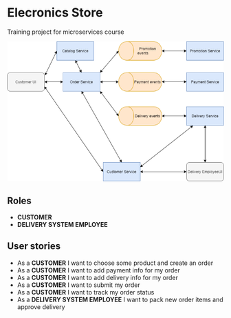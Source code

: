 # Elecronics Store

Training project for microservices course

![alt text](https://github.com/andrewyashin/microservicescource1/blob/master/img/structure.png?raw=true)


## Roles
 - **CUSTOMER**
 - **DELIVERY SYSTEM EMPLOYEE** 

## User stories
 - As a **CUSTOMER** I want to choose some product and create an order
 - As a **CUSTOMER** I want to add payment info for my order
 - As a **CUSTOMER** I want to add delivery info for my order
 - As a **CUSTOMER** I want to submit my order
 - As a **CUSTOMER** I want to track my order status
 - As a **DELIVERY SYSTEM EMPLOYEE** I want to pack new order items and approve delivery

